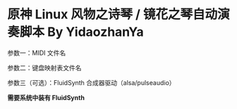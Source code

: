 # 原神 Linux 风物之诗琴 / 镜花之琴自动演奏脚本 By YidaozhanYa

参数一：MIDI 文件名

参数二：键盘映射表文件名

参数三（可选）：FluidSynth 合成器驱动（alsa/pulseaudio）


**需要系统中装有 FluidSynth**
